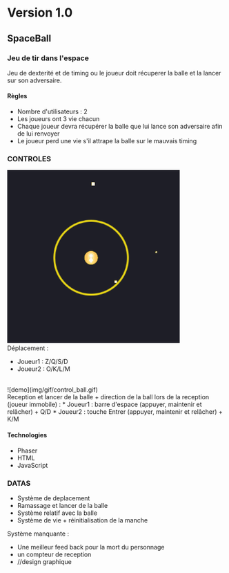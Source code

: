 # Version 1.0
## SpaceBall
### Jeu de tir dans l'espace

Jeu de dexterité et de timing ou le joueur doit récuperer la balle et la lancer sur son adversaire.

#### Règles
* Nombre d'utilisateurs : 2 
* Les joueurs ont 3 vie chacun
* Chaque joueur devra récupérer la balle que lui lance son adversaire afin de lui renvoyer
* Le joueur perd une vie s'il attrape la balle sur le mauvais timing

### CONTROLES
![demo](img/gif/control.gif) 
<br/>
 Déplacement :
  * Joueur1 : Z/Q/S/D 
  * Joueur2 : O/K/L/M
<br/>
![demo](img/gif/control_ball.gif)
<br/>
 Reception et lancer de la balle + direction de la ball lors de la reception (joueur immobile) : 
  * Joueur1 : barre d'espace (appuyer, maintenir et relâcher) + Q/D
  * Joueur2 : touche Entrer (appuyer, maintenir et relâcher) + K/M
  
#### Technologies
* Phaser
* HTML
* JavaScript

### DATAS
* Système de deplacement
* Ramassage et lancer de la balle
* Système relatif avec la balle
* Système de vie + réinitialisation de la manche

Système manquante : 
* Une meilleur feed back pour la mort du personnage 
* un compteur de reception
* //design graphique
